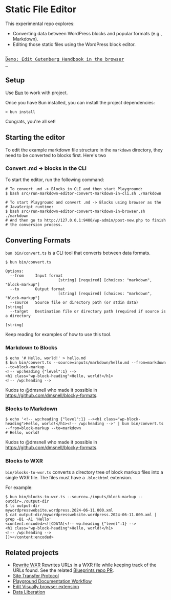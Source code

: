 # Static File Editor

This experimental repo explores:

* Converting data between WordPress blocks and popular formats (e.g., Markdown).
* Editing those static files using the WordPress block editor.

[<kbd> <br>Demo: Edit Gutenberg Handbook in the browser<br> </kbd>](https://playground.wordpress.net/?gh-ensure-auth=yes&ghexport-repo-url=https%3A%2F%2Fgithub.com%2Fwordpress%2Fgutenberg&ghexport-content-type=custom-paths&ghexport-path=.&ghexport-commit-message=Documentation+update&ghexport-playground-root=%2Fwordpress%2Fwp-content%2Fstatic-content%2Fdocs&ghexport-repo-root=%2Fdocs&blueprint-url=https://raw.githubusercontent.com/adamziel/playground-content-converters/21ecd28/src/blueprint-web-browser-gutenberg-handbook.json&ghexport-pr-action=create&ghexport-allow-include-zip=no)

## Setup

Use [Bun](https://bun.sh/) to work with project. 

Once you have Bun installed, you can install the project dependencies:

```shell
> bun install
```

Congrats, you're all set!

## Starting the editor

To edit the example markdown file structure in the `markdown` directory, they need to be converted to blocks first. Here's two 

### Convert .md -> blocks in the CLI

To start the editor, run the following command:

```shell
# To convert .md -> Blocks in CLI and then start Playground:
$ bash src/run-markdown-editor-convert-markdown-in-cli.sh ./markdown

# To start Playground and convert .md -> Blocks using browser as the 
# JavaScript runtime:
$ bash src/run-markdown-editor-convert-markdown-in-browser.sh ./markdown
# And then go to http://127.0.0.1:9400/wp-admin/post-new.php to finish
# the conversion process.
```

## Converting Formats

`bun bin/convert.ts` is a CLI tool that converts between data formats.

```shell
$ bun bin/convert.ts

Options:
  --from     Input format
                       [string] [required] [choices: "markdown", "block-markup"]
  --to       Output format
                       [string] [required] [choices: "markdown", "block-markup"]
  --source   Source file or directory path (or stdin data)              [string]
  --target   Destination file or directory path (required if source is a directory
                                                                        [string]
```

Keep reading for examples of how to use this tool.

### Markdown to Blocks

```shell
$ echo '# Hello, world!' > hello.md
$ bun bin/convert.ts --source=inputs/markdown/hello.md --from=markdown --to=block-markup
<!-- wp:heading {"level":1} -->
<h1 class="wp-block-heading">Hello, world!</h1>
<!-- /wp:heading -->
```

Kudos to @dmsnell who made it possible in https://github.com/dmsnell/blocky-formats.

### Blocks to Markdown

```shell
$ echo '<!-- wp:heading {"level":1} --><h1 class="wp-block-heading">Hello, world!</h1><!-- /wp:heading -->' | bun bin/convert.ts --from=block-markup --to=markdown
# Hello, world!

```

Kudos to @dmsnell who made it possible in https://github.com/dmsnell/blocky-formats.

### Blocks to WXR

`bin/blocks-to-wxr.ts` converts a directory tree of block markup files into a single WXR file. The files
must have a `.blockhtml` extension.

For example:

```shell
$ bun bin/blocks-to-wxr.ts --source=./inputs/block-markup --outdir=./output-dir
$ ls output-dir
mywordpresswebsite.wordpress.2024-06-11.000.xml
$ cat output-dir/mywordpresswebsite.wordpress.2024-06-11.000.xml | grep -B1 -A1 'Hello' 
<content:encoded><![CDATA[<!-- wp:heading {"level":1} -->
<h1 class="wp-block-heading">Hello, world!</h1>
<!-- /wp:heading -->
]]></content:encoded>
```

## Related projects

* [Rewrite WXR](https://github.com/adamziel/wxr-normalize/blob/trunk/rewrite-wxr.php) Rewrites URLs in a WXR file while keeping track of the URLs found. See the related [Blueprints repo PR](https://github.com/WordPress/blueprints/pull/52).
* [Site Transfer Protocol](https://core.trac.wordpress.org/ticket/60375)
* [Playground Documentation Workflow](https://github.com/adamziel/playground-docs-workflow)
* [Edit Visually browser extension](https://github.com/WordPress/playground-tools/pull/298)
* [Data Liberation](https://wordpress.org/data-liberation/)

